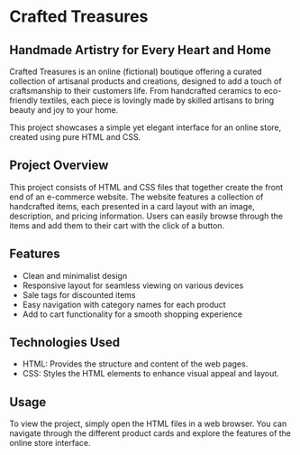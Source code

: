 # Crafted Treasures

## Handmade Artistry for Every Heart and Home

Crafted Treasures is an online (fictional) boutique offering a curated collection of artisanal products and creations, designed to add a touch of craftsmanship to their customers life. From handcrafted ceramics to eco-friendly textiles, each piece is lovingly made by skilled artisans to bring beauty and joy to your home.

This project showcases a simple yet elegant interface for an online store, created using pure HTML and CSS.

## Project Overview

This project consists of HTML and CSS files that together create the front end of an e-commerce website. The website features a collection of handcrafted items, each presented in a card layout with an image, description, and pricing information. Users can easily browse through the items and add them to their cart with the click of a button.

## Features

- Clean and minimalist design
- Responsive layout for seamless viewing on various devices
- Sale tags for discounted items
- Easy navigation with category names for each product
- Add to cart functionality for a smooth shopping experience

## Technologies Used

- HTML: Provides the structure and content of the web pages.
- CSS: Styles the HTML elements to enhance visual appeal and layout.

## Usage

To view the project, simply open the HTML files in a web browser. You can navigate through the different product cards and explore the features of the online store interface.